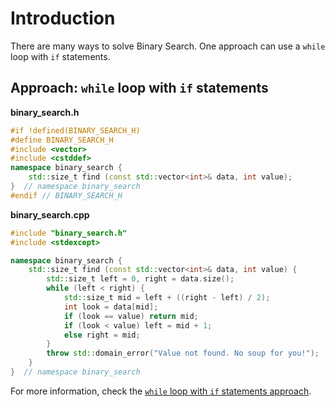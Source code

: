 # Introduction

There are many ways to solve Binary Search.
One approach can use a `while` loop with `if` statements.

## Approach: `while` loop with `if` statements

**binary_search.h**
```cpp
#if !defined(BINARY_SEARCH_H)
#define BINARY_SEARCH_H
#include <vector>
#include <cstddef>
namespace binary_search {
    std::size_t find (const std::vector<int>& data, int value);
}  // namespace binary_search
#endif // BINARY_SEARCH_H
```

**binary_search.cpp**
```cpp
#include "binary_search.h"
#include <stdexcept>

namespace binary_search {
    std::size_t find (const std::vector<int>& data, int value) {
        std::size_t left = 0, right = data.size();
        while (left < right) {
            std::size_t mid = left + ((right - left) / 2);
            int look = data[mid];
            if (look == value) return mid;
            if (look < value) left = mid + 1;
            else right = mid;
        }    
        throw std::domain_error("Value not found. No soup for you!");
    } 
}  // namespace binary_search
```

For more information, check the [`while` loop with `if` statements approach][approach-while-with-if-statements].

[approach-while-with-if-statements]: https://exercism.org/tracks/cpp/exercises/binary-search/approaches/while-with-if-statements
